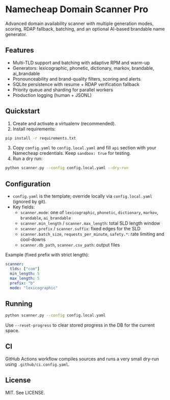 # Namecheap Domain Scanner Pro

Advanced domain availability scanner with multiple generation modes, scoring, RDAP fallback, batching, and an optional AI-based brandable name generator.

## Features
- Multi-TLD support and batching with adaptive RPM and warm-up
- Generators: lexicographic, phonetic, dictionary, markov, brandable, ai_brandable
- Pronounceability and brand-quality filters, scoring and alerts
- SQLite persistence with resume + RDAP verification fallback
- Priority queue and sharding for parallel workers
- Production logging (human + JSONL)

## Quickstart
1) Create and activate a virtualenv (recommended).
2) Install requirements:
```bash
pip install -r requirements.txt
```
3) Copy `config.yaml` to `config.local.yaml` and fill `api` section with your Namecheap credentials. Keep `sandbox: true` for testing.
4) Run a dry run:
```bash
python scanner.py --config config.local.yaml --dry-run
```

## Configuration
- `config.yaml` is the template; override locally via `config.local.yaml` (ignored by git).
- Key fields:
  - `scanner.mode`: one of `lexicographic`, `phonetic`, `dictionary`, `markov`, `brandable`, `ai_brandable`
  - `scanner.min_length` / `scanner.max_length`: total SLD length window
  - `scanner.prefix` / `scanner.suffix`: fixed edges for the SLD
  - `scanner.batch_size`, `requests_per_minute`, `safety.*`: rate limiting and cool-downs
  - `scanner.db_path`, `scanner.csv_path`: output files

Example (fixed prefix with strict length):
```yaml
scanner:
  tlds: ["com"]
  min_length: 5
  max_length: 5
  prefix: "b"
  mode: "lexicographic"
```

## Running
```bash
python scanner.py --config config.local.yaml
```
Use `--reset-progress` to clear stored progress in the DB for the current space.

## CI
GitHub Actions workflow compiles sources and runs a very small dry-run using `.github/ci.config.yaml`.

## License
MIT. See LICENSE.

